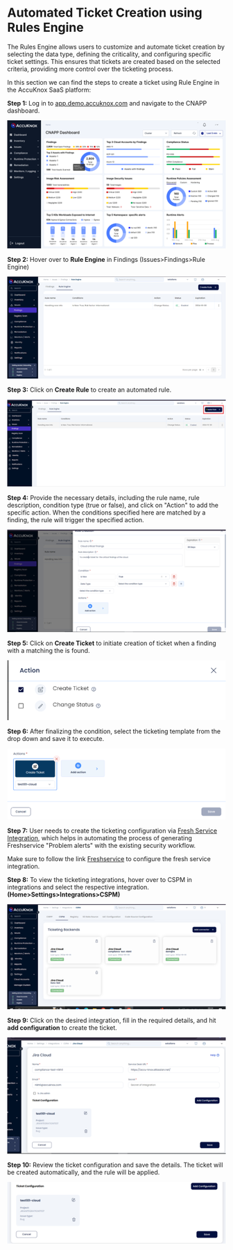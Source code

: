 # Automated Ticket Creation using Rules Engine

The Rules Engine allows users to customize and automate ticket creation by selecting the data type, defining the criticality, and configuring specific ticket settings. This ensures that tickets are created based on the selected criteria, providing more control over the ticketing process.

In this section we can find the steps to create a ticket using Rule Engine in the AccuKnox SaaS platform:

**Step 1:** Log in to [app.demo.accuknox.com](https://app.demo.accuknox.com/ "https://app.demo.accuknox.com") and navigate to the CNAPP dashboard.

![alt](images/rules-engine-ticket-creation/1.png)

**Step 2:** Hover over to **Rule Engine** in Findings (Issues>Findings>Rule Engine)

![alt](images/rules-engine-ticket-creation/2.png)

**Step 3:** Click on **Create Rule** to create an automated rule.

![alt](images/rules-engine-ticket-creation/3.png)

**Step 4:** Provide the necessary details, including the rule name, rule description, condition type (true or false), and click on "Action" to add the specific action. When the conditions specified here are matched by a finding, the rule will trigger the specified action.

![alt](images/rules-engine-ticket-creation/4.png)

**Step 5:** Click on **Create Ticket** to initiate creation of ticket when a finding with a matching the is found.

![alt](images/rules-engine-ticket-creation/5.png)

**Step 6:** After finalizing the condition, select the ticketing template from the drop down and save it to execute.

![alt](images/rules-engine-ticket-creation/6.png)

**Step 7:** User needs to create the ticketing configuration via [Fresh Service Integration](https://help.accuknox.com/integrations/freshservice-cspm/ "https://help.accuknox.com/integrations/freshservice-cspm/"), which helps in automating the process of generating Freshservice "Problem alerts" with the existing security workflow.

Make sure to follow the link [Freshservice](https://help.accuknox.com/integrations/freshservice-cspm/) to configure the fresh service integration.

**Step 8:** To view the ticketing integrations, hover over to CSPM in integrations and select the respective integration.**(Home>Settings>Integrations>CSPM)**

![alt](images/rules-engine-ticket-creation/8.png)

**Step 9:** Click on the desired integration, fill in the required details, and hit **add configuration** to create the ticket.

![alt](images/rules-engine-ticket-creation/9.png)

**Step 10:** Review the ticket configuration and save the details. The ticket will be created automatically, and the rule will be applied.

![alt](images/rules-engine-ticket-creation/10.png)
